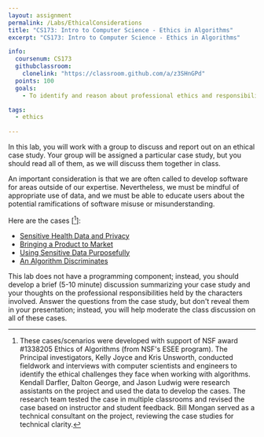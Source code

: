 ```yaml
---
layout: assignment
permalink: /Labs/EthicalConsiderations
title: "CS173: Intro to Computer Science - Ethics in Algorithms"
excerpt: "CS173: Intro to Computer Science - Ethics in Algorithms"

info:
  coursenum: CS173
  githubclassroom:
    clonelink: "https://classroom.github.com/a/z3SHnGPd"
  points: 100
  goals:
    - To identify and reason about professional ethics and responsibilities in software and computing

tags:
  - ethics
 
---
```


In this lab, you will work with a group to discuss and report out on an ethical case study.  Your group will be assigned a particular case study, but you should read all of them, as we will discuss them together in class.

An important consideration is that we are often called to develop software for areas outside of our expertise.  Nevertheless, we must be mindful of appropriate use of data, and we must be able to educate users about the potential ramifications of software misuse or misunderstanding.

Here are the cases \[[^1]\]:

* [Sensitive Health Data and Privacy](https://www.onlineethics.org/44415/sensitive-health-data)
* [Bringing a Product to Market](https://www.onlineethics.org/44407/product-to-market)
* [Using Sensitive Data Purposefully](https://www.onlineethics.org/44237/sensitive-data)
* [An Algorithm Discriminates](https://www.onlineethics.org/Resources/algorithm.aspx?id=44420&sortby=name&dir=asc&tab=teaching-aids)

This lab does not have a programming component; instead, you should develop a brief (5-10 minute) discussion summarizing your case study and your thoughts on the professional responsibilities held by the characters involved.  Answer the questions from the case study, but don't reveal them in your presentation; instead, you will help moderate the class discussion on all of these cases.

[^1]: These cases/scenarios were developed with support of NSF award #1338205 Ethics of Algorithms (from NSF's ESEE program). The Principal investigators, Kelly Joyce and Kris Unsworth, conducted fieldwork and interviews with computer scientists and engineers to identify the ethical challenges they face when working with algorithms. Kendall Darfler, Dalton George, and Jason Ludwig were research assistants on the project and used the data to develop the cases. The research team tested the case in multiple classrooms and revised the case based on instructor and student feedback.  Bill Mongan served as a technical consultant on the project, reviewing the case studies for technical clarity.